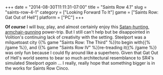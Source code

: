 +++
date = "2014-08-30T11:11:31-07:00"
title = "Saints Row 4.1"
slug = "saints-row-4-1"
category = ["Looking Forward To It"]
game = ["Saints Row: Gat Out of Hell"]
platform = ["PC"]
+++

<b>Of <i>course</i></b> I will buy, play, and almost certainly enjoy this <a href="http://www.vg247.com/2014/08/29/saints-row-5-2015/">Satan-hunting, armchair-gunning</a> power-trip.  But I still can't help but be disappointed in Volition's continuing lack of creativity with the setting.  Steelport was a milquetoast city {{% game "Saints Row: The Third" %}}to begin with{{% /game %}}, and {{% game "Saints Row IV" %}}re-treading it{{% /game %}} was only fun because I could fly around like a superhero.  Given that Gat Out of Hell's world seems to bear so much architectural resemblance to SR4's simulated Steelport <i>again</i> ... I really, really hope that something bigger is in the works for Saints Row Cinco.